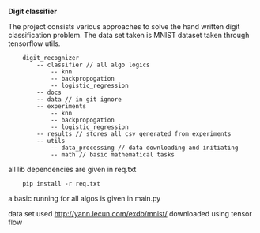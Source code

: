 **Digit classifier**

The project consists various approaches to solve the hand written digit classification problem.
The data set taken is MNIST dataset taken through tensorflow utils.


````
    digit_recognizer
        -- classifier // all algo logics
            -- knn
            -- backpropogation
            -- logistic_regression
        -- docs
        -- data // in git ignore
        -- experiments
            -- knn 
            -- backpropogation
            -- logistic_regression
        -- results // stores all csv generated from experiments
        -- utils
            -- data_processing // data downloading and initiating 
            -- math // basic mathematical tasks
````

all lib dependencies are given in req.txt
```
    pip install -r req.txt
```

a basic running for all algos is given in main.py

data set used http://yann.lecun.com/exdb/mnist/
downloaded using tensor flow
